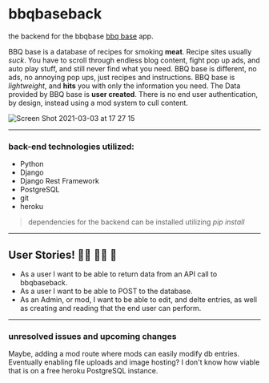# bbqbaseback

the backend for the bbqbase [bbq base](https://github.com/jephrae/bbqbase "Title") app.

BBQ base is a database of recipes for smoking **meat**. Recipe sites usually _suck_. 
You have to scroll through endless blog content, fight pop up ads, and auto play stuff, and still never find what you need.
BBQ base is different, no ads, no annoying pop ups, just recipes and instructions.
BBQ base is _lightweight_, and **hits** you with only the information you need.
The Data provided by BBQ base is **user created**. There is no end user authentication, by design, instead using a mod system to cull content.

![Screen Shot 2021-03-03 at 17 27 15](https://user-images.githubusercontent.com/55113750/109886485-bd924700-7c45-11eb-8114-65190e5fc845.png)

---

### back-end technologies utilized:
- Python
- Django
- Django Rest Framework
- PostgreSQL
- git 
- heroku

> dependencies for the backend can be installed utilizing _pip install_
---


## User Stories!  :sassy_man: :raising_hand_woman:	:open_book:

- As a user I want to be able to return data from an API call to bbqbaseback.
- As a user I want to be able to POST to the database.
- As an Admin, or mod, I want to be able to edit, and delte entries, as well as creating and reading that the end user can perform. 

---
### unresolved issues and upcoming changes

Maybe, adding a mod route where mods can easily modify db entries.
Eventually enabling file uploads and image hosting? I don't know how viable that is on a free heroku PostgreSQL instance.

